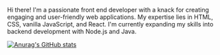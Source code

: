 Hi there! I'm a passionate front end developer with a knack for creating engaging and user-friendly web applications. My expertise lies in HTML, CSS, vanilla JavaScript, and React. I'm currently expanding my skills into backend development with Node.js and Java.

[![Anurag's GitHub stats](https://github-readme-stats.vercel.app/api?username=keerthan9453)](https://github.com/anuraghazra/github-readme-stats)
